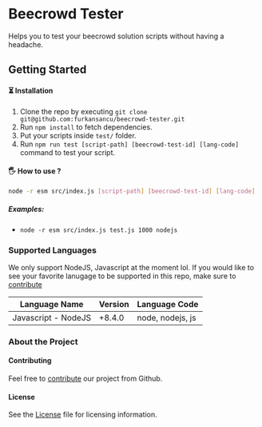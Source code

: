 # Beecrowd Tester
Helps you to test your beecrowd solution scripts without having a headache.

## Getting Started
#### ⏳ Installation
1. Clone the repo by executing `git clone git@github.com:furkansancu/beecrowd-tester.git`
2. Run `npm install` to fetch dependencies.
3. Put your scripts inside `test/` folder.
4. Run `npm run test [script-path] [beecrowd-test-id] [lang-code]` command to test your script.

#### 🖐 How to use ?
```bash
node -r esm src/index.js [script-path] [beecrowd-test-id] [lang-code]
```
##### Examples:
- `node -r esm src/index.js test.js 1000 nodejs`

### Supported Languages
We only support NodeJS, Javascript at the moment lol.
If you would like to see your favorite lanugage to be supported in this repo, make sure to [contribute](https://github.com/furkansancu/beecrowd-tester/pulls)

| Language Name | Version | Language Code |
| ----------- | ----------- | ----------- |
| Javascript - NodeJS | +8.4.0 | node, nodejs, js |

### About the Project

#### Contributing
Feel free to [contribute](https://github.com/furkansancu/beecrowd-tester/pulls) our project from Github.

#### License
See the [License](./LICENSE) file for licensing information.